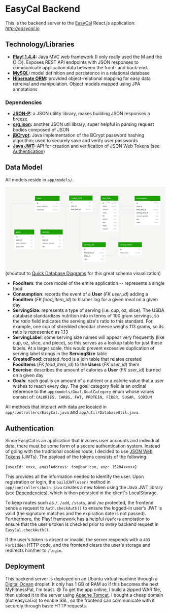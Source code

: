# EasyCal Backend
This is the backend server to the [EasyCal](https://github.com/mileshenrichs/easycal) React.js application: _<http://easycal.io>_

## Technology/Libraries
* __[Play! 1.4.4](https://www.playframework.com/):__ Java MVC web framework (I only really used the M and the C 😉).  Exposes REST API endpoints with JSON responses to communicate application data between the front- and back-end.
* __[MySQL](https://www.mysql.com/):__ model definition and persistence in a relational database
* __[Hibernate ORM](http://hibernate.org/orm/):__ provided object-relational mapping for easy data retreival and manipulation.  Object models mapped using JPA annotations
### Dependencies
* __[JSON-P](https://mvnrepository.com/artifact/javax.json/javax.json-api):__ a JSON utility library, makes building JSON responses a breeze
* __[org.json](https://mvnrepository.com/artifact/org.json/json):__ another JSON util library, super helpful in parsing request bodies composed of JSON
* __[jBCrypt](https://mvnrepository.com/artifact/org.mindrot/jbcrypt/0.3m):__ Java implementation of the BCrypt password hashing algorithm; used to securely save and verify user passwords
* __[Java JWT](https://mvnrepository.com/artifact/io.jsonwebtoken/jjwt):__ API for creation and verification of JSON Web Tokens (see [Authentication](#authentication))

## Data Model
All models reside in `app/models/`.

![Application Data Model](README/data-model.png "Application Data Model")
(shoutout to [Quick Database Diagrams](https://www.quickdatabasediagrams.com/) for this great schema visualization)

* __FoodItem__: the core model of the entire application -- represents a single food
* __Consumption__: records the event of a __User__ (_FK user_id_) adding a __FoodItem__ (_FK food_item_id_) to his/her log for a given meal on a given day
* __ServingSize__: represents a type of serving (i.e. cup, oz, slice). The USDA database standardizes nutrition info in terms of 100 gram servings, so the _ratio_ field indicates the serving size's ratio to this standard.  For example, one cup of shredded cheddar cheese weighs 113 grams, so its ratio is represented as 1.13
* __ServingLabel__: some serving size names will appear very frequently (like cup, oz, slice, and piece), so this serves as a lookup table for just these labels.  At a larger scale, this would prevent excessive duplication of serving label strings in the __ServingSize__ table
* __CreatedFood__: created_food is a join table that relates created __FoodItems__ (_FK food_item_id_) to the __Users__ (_FK user_id_) them
* __Exercise__: describes the amount of calories a __User__ (_FK user_id_) burned on a given day
* __Goals__: each goal is an amount of a nutrient or a calorie value that a user wishes to reach every day.  The goal_category field is an ordinal reference to the `app/models/Goal.GoalCategory` enum whose values consist of: `CALORIES, CARBS, FAT, PROTEIN, FIBER, SUGAR, SODIUM`

All methods that interact with data are located in `app/controllers/EasyCal.java` and `app/util/DatabaseUtil.java`.

## Authentication
Since EasyCal is an application that involves user accounts and individual data, there must be some form of a secure authentication system.  Instead of going with the traditional cookies route, I decided to use [JSON Web Tokens](https://jwt.io/) (JWTs).  The payload of the tokens consists of the following: 

`{userId: xxxx, emailAddress: foo@bar.com, exp: 15284xxxxx}`

This provides all the information needed to identify the user.  Upon registration or login, the `buildJWT(user)` method in `app/controllers/Auth.java` creates a new token using the Java JWT library (see [Dependencies](#dependencies)), which is then persisted in the client's LocalStorage.

To keep routes such as `/`, `/add`, `/stats`, and `/me` protected, the frontend sends a request to `Auth.checkAuth()` to ensure the logged-in user's JWT is valid (the signature matches and the expiration date is not passed).  Furthermore, the Play! framework has a helpful `@Before` annotation to ensure that the user's token is checked prior to _every_ backend request in `EasyCal.checkAuth()`.

If the user's token is absent or invalid, the server responds with a `403 Forbidden` HTTP code, and the frontend clears the user's storage and redirects him/her to `/login`.

## Deployment
This backend server is deployed on an Ubuntu virtual machine through a [Digital Ocean](https://www.digitalocean.com/products/droplets/) droplet.  It only has 1 GB of RAM so if this becomes the next MyFitnessPal, I'm toast. 😅 To get the app online, I build a zipped WAR file, then upload it to the server using [Apache Tomcat](http://tomcat.apache.org/).  I bought a cheap domain (not easycal.io) to enable SSL, so the frontend can communicate with it securely through basic HTTP requests.